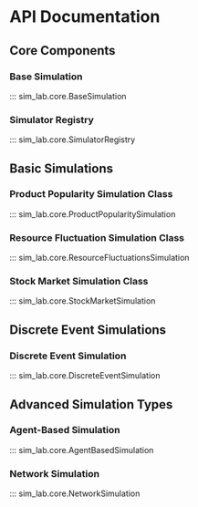 # API Documentation

## Core Components

### Base Simulation

::: sim_lab.core.BaseSimulation

### Simulator Registry

::: sim_lab.core.SimulatorRegistry

## Basic Simulations

### Product Popularity Simulation Class

::: sim_lab.core.ProductPopularitySimulation

### Resource Fluctuation Simulation Class

::: sim_lab.core.ResourceFluctuationsSimulation

### Stock Market Simulation Class

::: sim_lab.core.StockMarketSimulation

## Discrete Event Simulations

### Discrete Event Simulation

::: sim_lab.core.DiscreteEventSimulation

## Advanced Simulation Types

### Agent-Based Simulation

::: sim_lab.core.AgentBasedSimulation

### Network Simulation

::: sim_lab.core.NetworkSimulation